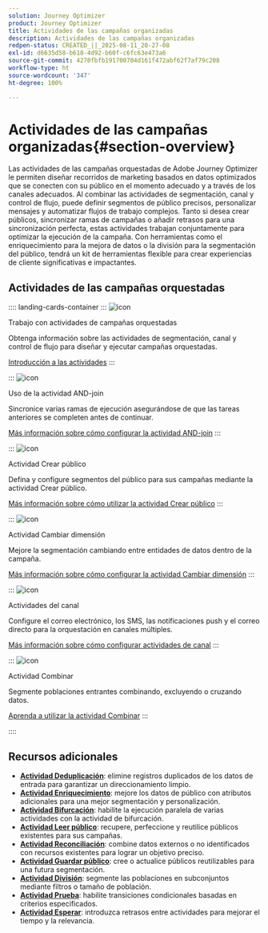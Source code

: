```yaml
---
solution: Journey Optimizer
product: Journey Optimizer
title: Actividades de las campañas organizadas
description: Actividades de las campañas organizadas
redpen-status: CREATED_||_2025-08-11_20-27-08
exl-id: d6635d58-b618-4d92-b60f-c6fc63e473a6
source-git-commit: 4270fbfb191700704d161f472abf62f7af79c208
workflow-type: ht
source-wordcount: '347'
ht-degree: 100%

---
```


# Actividades de las campañas organizadas{#section-overview}

Las actividades de las campañas orquestadas de Adobe Journey Optimizer le permiten diseñar recorridos de marketing basados en datos optimizados que se conecten con su público en el momento adecuado y a través de los canales adecuados. Al combinar las actividades de segmentación, canal y control de flujo, puede definir segmentos de público precisos, personalizar mensajes y automatizar flujos de trabajo complejos. Tanto si desea crear públicos, sincronizar ramas de campañas o añadir retrasos para una sincronización perfecta, estas actividades trabajan conjuntamente para optimizar la ejecución de la campaña. Con herramientas como el enriquecimiento para la mejora de datos o la división para la segmentación del público, tendrá un kit de herramientas flexible para crear experiencias de cliente significativas e impactantes.

## Actividades de las campañas orquestadas

:::: landing-cards-container
:::
![icon](https://cdn.experienceleague.adobe.com/icons/book.svg?lang=es)

Trabajo con actividades de campañas orquestadas

Obtenga información sobre las actividades de segmentación, canal y control de flujo para diseñar y ejecutar campañas orquestadas.

[Introducción a las actividades](../using/orchestrated/activities/about-activities.md)
:::

:::
![icon](https://cdn.experienceleague.adobe.com/icons/code-branch.svg?lang=es)

Uso de la actividad AND-join

Sincronice varias ramas de ejecución asegurándose de que las tareas anteriores se completen antes de continuar.

[Más información sobre cómo configurar la actividad AND-join](../using/orchestrated/activities/and-join.md)
:::

:::
![icon](https://cdn.experienceleague.adobe.com/icons/bullseye.svg?lang=es)

Actividad Crear público

Defina y configure segmentos del público para sus campañas mediante la actividad Crear público.

[Más información sobre cómo utilizar la actividad Crear público](../using/orchestrated/activities/build-audience.md)
:::

:::
![icon](https://cdn.experienceleague.adobe.com/icons/gear.svg?lang=es)

Actividad Cambiar dimensión

Mejore la segmentación cambiando entre entidades de datos dentro de la campaña.

[Más información sobre cómo configurar la actividad Cambiar dimensión](../using/orchestrated/activities/change-dimension.md)
:::

:::
![icon](https://cdn.experienceleague.adobe.com/icons/list-check.svg?lang=es)

Actividades del canal

Configure el correo electrónico, los SMS, las notificaciones push y el correo directo para la orquestación en canales múltiples.

[Más información sobre cómo configurar actividades de canal](../using/orchestrated/activities/channels.md)
:::

:::
![icon](https://cdn.experienceleague.adobe.com/icons/puzzle-piece.svg?lang=es)

Actividad Combinar

Segmente poblaciones entrantes combinando, excluyendo o cruzando datos.

[Aprenda a utilizar la actividad Combinar](../using/orchestrated/activities/combine.md)
:::

::::


## Recursos adicionales

- **[Actividad Deduplicación](../using/orchestrated/activities/deduplication.md)**: elimine registros duplicados de los datos de entrada para garantizar un direccionamiento limpio.
- **[Actividad Enriquecimiento](../using/orchestrated/activities/enrichment.md)**: mejore los datos de público con atributos adicionales para una mejor segmentación y personalización.
- **[Actividad Bifurcación](../using/orchestrated/activities/fork.md)**: habilite la ejecución paralela de varias actividades con la actividad de bifurcación.
- **[Actividad Leer público](../using/orchestrated/activities/read-audience.md)**: recupere, perfeccione y reutilice públicos existentes para sus campañas.
- **[Actividad Reconciliación](../using/orchestrated/activities/reconciliation.md)**: combine datos externos o no identificados con recursos existentes para lograr un objetivo preciso.
- **[Actividad Guardar público](../using/orchestrated/activities/save-audience.md)**: cree o actualice públicos reutilizables para una futura segmentación.
- **[Actividad División](../using/orchestrated/activities/split.md)**: segmente las poblaciones en subconjuntos mediante filtros o tamaño de población.
- **[Actividad Prueba](../using/orchestrated/activities/test.md)**: habilite transiciones condicionales basadas en criterios especificados.
- **[Actividad Esperar](../using/orchestrated/activities/wait.md)**: introduzca retrasos entre actividades para mejorar el tiempo y la relevancia.
